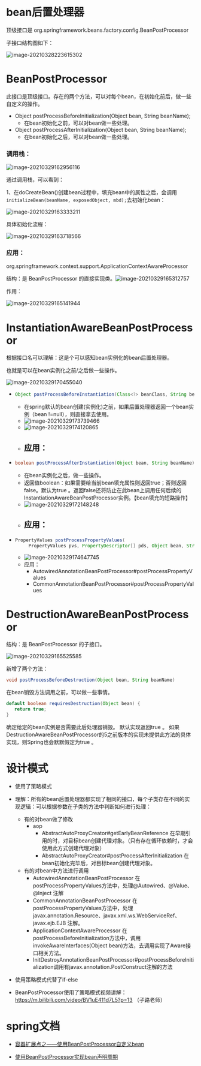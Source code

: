 # bean后置处理器

顶级接口是 org.springframework.beans.factory.config.BeanPostProcessor

子接口结构图如下：

![image-20210328223615302](images/image-20210328223615302.png)



# BeanPostProcessor

此接口是顶级接口。存在的两个方法，可以对每个bean，在初始化前后，做一些自定义的操作。

- Object postProcessBeforeInitialization(Object bean, String beanName);
  - 在bean初始化之前，可以对bean做一些处理。
- Object postProcessAfterInitialization(Object bean, String beanName);
  - 在bean初始化之后，可以对bean做一些处理。

### 调用栈：

![image-20210329162956116](images/image-20210329162956116.png)

通过调用栈，可以看到：

1、在doCreateBean()创建bean过程中，填充bean中的属性之后，会调用 `initializeBean(beanName, exposedObject, mbd);`去初始化bean：

![image-20210329163333211](images/image-20210329163333211.png)

具体初始化流程：

![image-20210329163718566](images/image-20210329163718566.png)

### 应用：

org.springframework.context.support.ApplicationContextAwareProcessor

结构：是 BeanPostProcessor 的直接实现类。![image-20210329165312757](images/image-20210329165312757.png)

作用：

![image-20210329165141944](images/image-20210329165141944.png)





# InstantiationAwareBeanPostProcessor

根据接口名可以理解：这是个可以感知bean实例化的bean后置处理器。

也就是可以在bean实例化之前/之后做一些操作。

![image-20210329170455040](images/image-20210329170455040.png)

- ```java
  Object postProcessBeforeInstantiation(Class<?> beanClass, String beanName) throws BeansException;
  ```

  - 在spring默认的bean创建(实例化)之前，如果后置处理器返回一个bean实例（bean !=null），则直接拿去使用。
  - ![image-20210329173739466](images/image-20210329173739466.png)
  - ![image-20210329174120865](images/image-20210329174120865.png)
  - 应用：
    - 

- ```java
  boolean postProcessAfterInstantiation(Object bean, String beanName) throws BeansException;
  ```

  - 在bean实例化之后，做一些操作。
  - 返回值boolean：如果需要给当前bean填充属性则返回true；否则返回false。默认为true 。返回false还将防止在此bean上调用任何后续的InstantiationAwareBeanPostProcessor实例。【bean填充的短路操作】
  - ![image-20210329172148248](images/image-20210329172148248.png)
  - 应用：
    - 

- ```java
  PropertyValues postProcessPropertyValues(
       PropertyValues pvs, PropertyDescriptor[] pds, Object bean, String beanName) throws BeansException;
  ```

  - ![image-20210329174647745](images/image-20210329174647745.png)
  - 应用：
    - AutowiredAnnotationBeanPostProcessor#postProcessPropertyValues 
    - CommonAnnotationBeanPostProcessor#postProcessPropertyValues











# DestructionAwareBeanPostProcessor

结构：是 BeanPostProcessor 的子接口。

![image-20210329165525585](images/image-20210329165525585.png)

新增了两个方法：

```java
void postProcessBeforeDestruction(Object bean, String beanName)
```

在bean销毁方法调用之前，可以做一些事情。

```java
default boolean requiresDestruction(Object bean) {
   return true;
}
```

确定给定的bean实例是否需要此后处理器销毁。
默认实现返回true 。 如果DestructionAwareBeanPostProcessor的5之前版本的实现未提供此方法的具体实现，则Spring也会默默假定为true 。

















# 设计模式

- 使用了策略模式

- 理解：所有的bean后置处理器都实现了相同的接口，每个子类存在不同的实现逻辑：可以根据参数在子类的方法中判断如何进行处理：
  - 有的对bean做了修改
    - aop
      - AbstractAutoProxyCreator#getEarlyBeanReference 在早期引用的时，对目标bean创建代理对象。（只有存在循环依赖时，才会使用此方式创建代理对象）
      - AbstractAutoProxyCreator#postProcessAfterInitialization 在bean初始化完毕后，对目标bean创建代理对象。
  - 有的对bean中方法进行调用
    - AutowiredAnnotationBeanPostProcessor 在postProcessPropertyValues方法中，处理@Autowired、@Value、@Inject 注解
    - CommonAnnotationBeanPostProcessor 在postProcessPropertyValues方法中，处理javax.annotation.Resource、javax.xml.ws.WebServiceRef、javax.ejb.EJB 注解。
    - ApplicationContextAwareProcessor 在postProcessBeforeInitialization方法中，调用invokeAwareInterfaces(Object bean)方法，去调用实现了Aware接口相关方法。
    - InitDestroyAnnotationBeanPostProcessor#postProcessBeforeInitialization调用有javax.annotation.PostConstruct注解的方法
- 使用策略模式代替了if-else
- BeanPostProcessor使用了策略模式视频讲解：https://m.bilibili.com/video/BV1uE411d7L5?p=13 （子路老师）





# spring文档

- [容器扩展点之——使用BeanPostProcessor自定义bean](https://docs.spring.io/spring-framework/docs/current/reference/html/core.html#beans-factory-extension-bpp)

- [使用BeanPostProcessor实现bean声明周期](https://docs.spring.io/spring-framework/docs/current/reference/html/core.html#beans-factory-lifecycle)

